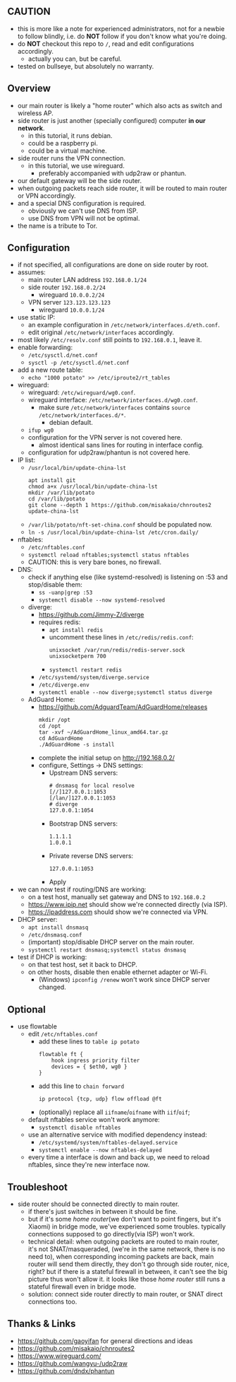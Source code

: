 ## CAUTION
* this is more like a note for experienced administrators, not for a newbie to follow blindly, i.e. do **NOT** follow if you don't know what you're doing.
* do **NOT** checkout this repo to `/`, read and edit configurations accordingly.
	* actually you can, but be careful.
* tested on bullseye, but absolutely no warranty.

## Overview
* our main router is likely a "home router" which also acts as switch and wireless AP.
* side router is just another (specially configured) computer **in our network**.
	* in this tutorial, it runs debian.
	* could be a raspberry pi.
	* could be a virtual machine.
* side router runs the VPN connection.
	* in this tutorial, we use wireguard.
		* preferably accompanied with udp2raw or phantun.
* our default gateway will be the side router.
* when outgoing packets reach side router, it will be routed to main router or VPN accordingly.
* and a special DNS configuration is required.
	* obviously we can't use DNS from ISP.
	* use DNS from VPN will not be optimal.
* the name is a tribute to Tor.

## Configuration
* if not specified, all configurations are done on side router by root.
* assumes:
	* main router LAN address `192.168.0.1/24`
	* side router `192.168.0.2/24`
		* wireguard `10.0.0.2/24`
	* VPN server `123.123.123.123`
		* wireguard `10.0.0.1/24`
* use static IP:
	* an example configuration in `/etc/network/interfaces.d/eth.conf`.
	* edit original `/etc/network/interfaces` accordingly.
* most likely `/etc/resolv.conf` still points to `192.168.0.1`, leave it.
* enable forwarding:
	* `/etc/sysctl.d/net.conf`
	* `sysctl -p /etc/sysctl.d/net.conf`
* add a new route table:
	* `echo "1000 potato" >> /etc/iproute2/rt_tables`
* wireguard:
	* wireguard: `/etc/wireguard/wg0.conf`.
	* wireguard interface: `/etc/network/interfaces.d/wg0.conf`.
		* make sure `/etc/network/interfaces` contains `source /etc/network/interfaces.d/*`.
			* debian default.
	* `ifup wg0`
	* configuration for the VPN server is not covered here.
		* almost identical sans lines for routing in interface config.
	* configuration for udp2raw/phantun is not covered here.
* IP list:
	* `/usr/local/bin/update-china-lst`
		```
		apt install git
		chmod a+x /usr/local/bin/update-china-lst
		mkdir /var/lib/potato
		cd /var/lib/potato
		git clone --depth 1 https://github.com/misakaio/chnroutes2
		update-china-lst
		```
	* `/var/lib/potato/nft-set-china.conf` should be populated now.
	* `ln -s /usr/local/bin/update-china-lst /etc/cron.daily/`
* nftables:
	* `/etc/nftables.conf`
	* `systemctl reload nftables;systemctl status nftables`
	* CAUTION: this is very bare bones, no firewall.
* DNS:
	* check if anything else (like systemd-resolved) is listening on :53 and stop/disable them:
		* `ss -uanp|grep :53`
		* `systemctl disable --now systemd-resolved`
	* diverge:
		* https://github.com/Jimmy-Z/diverge
		* requires redis:
			* `apt install redis`
			* uncomment these lines in `/etc/redis/redis.conf`:
				```
				unixsocket /var/run/redis/redis-server.sock
				unixsocketperm 700
				```
			* `systemctl restart redis`
		* `/etc/systemd/system/diverge.service`
		* `/etc/diverge.env`
		* `systemctl enable --now diverge;systemctl status diverge`
	* AdGuard Home:
		* https://github.com/AdguardTeam/AdGuardHome/releases
			```
			mkdir /opt
			cd /opt
			tar -xvf ~/AdGuardHome_linux_amd64.tar.gz
			cd AdGuardHome
			./AdGuardHome -s install
			```
		* complete the initial setup on http://192.168.0.2/
		* configure, Settings -> DNS settings:
			* Upstream DNS servers:
				```
				# dnsmasq for local resolve
				[//]127.0.0.1:1053
				[/lan/]127.0.0.1:1053
				# diverge
				127.0.0.1:1054
				```
			* Bootstrap DNS servers:
				```
				1.1.1.1
				1.0.0.1
				```
			* Private reverse DNS servers:
				```
				127.0.0.1:1053
				```
			* Apply
* we can now test if routing/DNS are working:
	* on a test host, manually set gateway and DNS to `192.168.0.2`
	* https://www.ipip.net should show we're connected directly (via ISP).
	* https://ipaddress.com should show we're connected via VPN.
* DHCP server:
	* `apt install dnsmasq`
	* `/etc/dnsmasq.conf`
	* (important) stop/disable DHCP server on the main router.
	* `systemctl restart dnsmasq;systemctl status dnsmasq`
* test if DHCP is working:
	* on that test host, set it back to DHCP.
	* on other hosts, disable then enable ethernet adapter or Wi-Fi.
		* (Windows) `ipconfig /renew` won't work since DHCP server changed.

## Optional
* use flowtable
	* edit `/etc/nftables.conf`
		* add these lines to `table ip potato`
			```
			flowtable ft {
				hook ingress priority filter
				devices = { $eth0, wg0 }
			}
			```
		* add this line to `chain forward`
			```
			ip protocol {tcp, udp} flow offload @ft
			```
		* (optionally) replace all `iifname`/`oifname` with `iif`/`oif`;
	* default nftables service won't work anymore:
		* `systemctl disable nftables`
	* use an alternative service with modified dependency instead:
		* `/etc/systemd/system/nftables-delayed.service`
		* `systemctl enable --now nftables-delayed`
	* every time a interface is down and back up, we need to reload nftables,
	since they're new interface now.

## Troubleshoot
* side router should be connected directly to main router.
	* if there's just switches in between it should be fine.
	* but if it's some _home router_(we don't want to point fingers, but it's Xiaomi) in bridge mode,
	we've experienced some troubles.
	typically connections supposed to go directly(via ISP) won't work.
	* technical detail: when outgoing packets are routed to main router, it's not SNAT/masqueraded,
	(we're in the same network, there is no need to), when corresponding incoming packets are back,
	main router will send them directly, they don't go through side router, nice, right?
	but if there is a stateful firewall in between, it can't see the big picture thus won't allow it.
	it looks like those _home router_ still runs a stateful firewall even in bridge mode.
	* solution: connect side router directly to main router, or SNAT direct connections too.

## Thanks & Links
* https://github.com/gaoyifan for general directions and ideas
* https://github.com/misakaio/chnroutes2
* https://www.wireguard.com/
* https://github.com/wangyu-/udp2raw
* https://github.com/dndx/phantun
